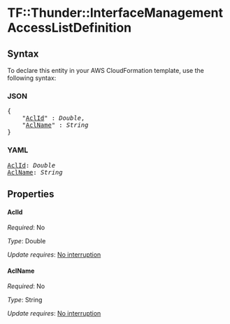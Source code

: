 # TF::Thunder::InterfaceManagement AccessListDefinition

## Syntax

To declare this entity in your AWS CloudFormation template, use the following syntax:

### JSON

<pre>
{
    "<a href="#aclid" title="AclId">AclId</a>" : <i>Double</i>,
    "<a href="#aclname" title="AclName">AclName</a>" : <i>String</i>
}
</pre>

### YAML

<pre>
<a href="#aclid" title="AclId">AclId</a>: <i>Double</i>
<a href="#aclname" title="AclName">AclName</a>: <i>String</i>
</pre>

## Properties

#### AclId

_Required_: No

_Type_: Double

_Update requires_: [No interruption](https://docs.aws.amazon.com/AWSCloudFormation/latest/UserGuide/using-cfn-updating-stacks-update-behaviors.html#update-no-interrupt)

#### AclName

_Required_: No

_Type_: String

_Update requires_: [No interruption](https://docs.aws.amazon.com/AWSCloudFormation/latest/UserGuide/using-cfn-updating-stacks-update-behaviors.html#update-no-interrupt)

